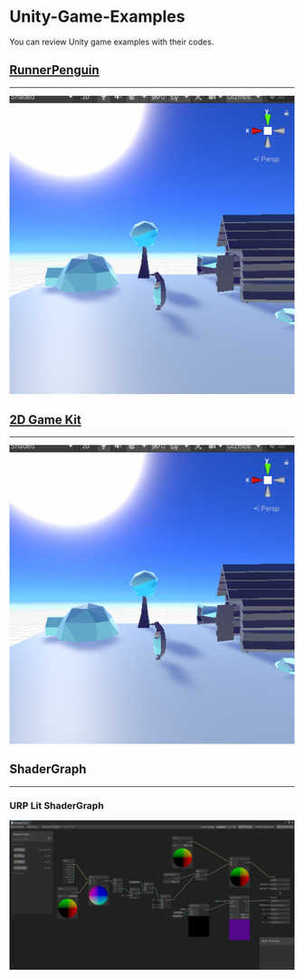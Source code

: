 # Unity-Game-Examples
You can review Unity game examples with their codes.

## [RunnerPenguin](RunnerPenguin)
---
![](RunnerPenguin/img/GameScreen1.png)

## [2D Game Kit](https://github.com/w3eydi/Unity-Game-Examples/tree/2D-Game-Kit)
---
![](RunnerPenguin/img/GameScreen1.png)

## ShaderGraph
---
### URP Lit ShaderGraph

![](ShaderGraph/URP-Shader.png)